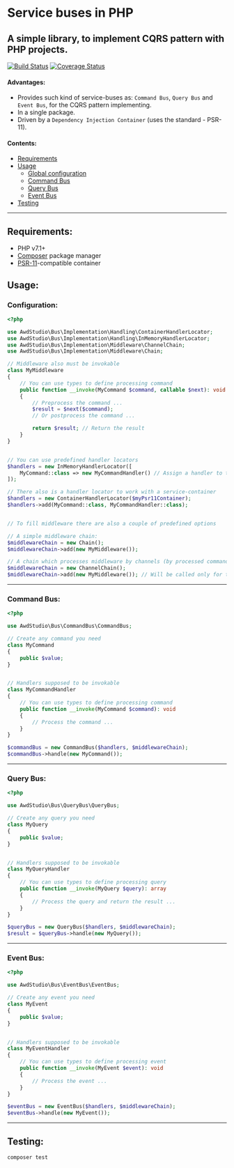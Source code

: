 # Service buses in PHP

## A simple library, to implement CQRS pattern with PHP projects.

[![Build Status](https://travis-ci.org/awd-studio/service-buses.svg?branch=master)](https://travis-ci.org/awd-studio/service-buses)
[![Coverage Status](https://coveralls.io/repos/github/awd-studio/service-buses/badge.svg?branch=master)](https://coveralls.io/github/awd-studio/service-buses?branch=master)

#### Advantages:
- Provides such kind of service-buses as: `Command Bus`, `Query Bus` and `Event Bus`, for the CQRS pattern implementing.
- In a single package.
- Driven by a `Dependency Injection Container` (uses the standard - PSR-11).

#### Contents:
- [Requirements](#requirements)
- [Usage](#usage)
  - [Global configuration](#configuration)
  - [Command Bus](#command-bus)
  - [Query Bus](#query-bus)
  - [Event Bus](#event-bus)
- [Testing](#testing)

-----

## Requirements:

- PHP v7.1+
- [Composer](https://getcomposer.org/) package manager
- [PSR-11](https://github.com/php-fig/container)\-compatible container


## Usage:

### Configuration:
```php
<?php

use AwdStudio\Bus\Implementation\Handling\ContainerHandlerLocator;
use AwdStudio\Bus\Implementation\Handling\InMemoryHandlerLocator;
use AwdStudio\Bus\Implementation\Middleware\ChannelChain;
use AwdStudio\Bus\Implementation\Middleware\Chain;

// Middleware also must be invokable
class MyMiddleware
{
    // You can use types to define processing command
    public function __invoke(MyCommand $command, callable $next): void
    {
        // Preprocess the command ...
        $result = $next($command);
        // Or postprocess the command ...

        return $result; // Return the result
    }    
}


// You can use predefined handler locators
$handlers = new InMemoryHandlerLocator([
    MyCommand::class => new MyCommandHandler() // Assign a handler to the command it manages
]);

// There also is a handler locator to work with a service-container
$handlers = new ContainerHandlerLocator($myPsr11Container);
$handlers->add(MyCommand::class, MyCommandHandler::class);


// To fill middleware there are also a couple of predefined options

// A simple middleware chain:
$middlewareChain = new Chain();
$middlewareChain->add(new MyMiddleware());

// A chain which processes middleware by channels (by processed command):
$middlewareChain = new ChannelChain();
$middlewareChain->add(new MyMiddleware()); // Will be called only for the MyCommand
```
-----

### Command Bus:
```php
<?php

use AwdStudio\Bus\CommandBus\CommandBus;

// Create any command you need
class MyCommand 
{
    public $value;
}


// Handlers supposed to be invokable
class MyCommandHandler 
{
    // You can use types to define processing command
    public function __invoke(MyCommand $command): void
    {
        // Process the command ...
    }    
}

$commandBus = new CommandBus($handlers, $middlewareChain);
$commandBus->handle(new MyCommand());
```

-----

### Query Bus:
```php
<?php

use AwdStudio\Bus\QueryBus\QueryBus;

// Create any query you need
class MyQuery
{
    public $value;
}


// Handlers supposed to be invokable
class MyQueryHandler 
{
    // You can use types to define processing query
    public function __invoke(MyQuery $query): array
    {
        // Process the query and return the result ...
    }    
}

$queryBus = new QueryBus($handlers, $middlewareChain);
$result = $queryBus->handle(new MyQuery());
```

-----

### Event Bus:
```php
<?php

use AwdStudio\Bus\EventBus\EventBus;

// Create any event you need
class MyEvent 
{
    public $value;
}


// Handlers supposed to be invokable
class MyEventHandler 
{
    // You can use types to define processing event
    public function __invoke(MyEvent $event): void
    {
        // Process the event ...
    }    
}

$eventBus = new EventBus($handlers, $middlewareChain);
$eventBus->handle(new MyEvent());
```

-----

## Testing:
```bash
composer test
```
